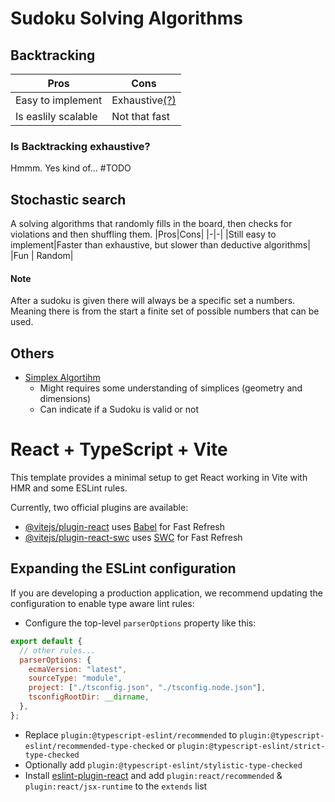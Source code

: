 # Sudoku Solving Algorithms

## Backtracking

| Pros                | Cons                                         |
| ------------------- | -------------------------------------------- |
| Easy to implement   | Exhaustive[(?)](#is-backtracking-exhaustive) |
| Is easlily scalable | Not that fast                                |

### Is Backtracking exhaustive?

Hmmm. Yes kind of... #TODO

## Stochastic search

A solving algorithms that randomly fills in the board, then checks for violations and then shuffling them.
|Pros|Cons|
|-|-|
|Still easy to implement|Faster than exhaustive, but slower than deductive algorithms|
|Fun | Random|

#### Note

After a sudoku is given there will always be a specific set a numbers. Meaning there is from the start a finite set of possible numbers that can be used.

## Others

- [Simplex Algortihm](https://en.wikipedia.org/wiki/Simplex_algorithm)
  - Might requires some understanding of simplices (geometry and dimensions)
  - Can indicate if a Sudoku is valid or not

# React + TypeScript + Vite

This template provides a minimal setup to get React working in Vite with HMR and some ESLint rules.

Currently, two official plugins are available:

- [@vitejs/plugin-react](https://github.com/vitejs/vite-plugin-react/blob/main/packages/plugin-react/README.md) uses [Babel](https://babeljs.io/) for Fast Refresh
- [@vitejs/plugin-react-swc](https://github.com/vitejs/vite-plugin-react-swc) uses [SWC](https://swc.rs/) for Fast Refresh

## Expanding the ESLint configuration

If you are developing a production application, we recommend updating the configuration to enable type aware lint rules:

- Configure the top-level `parserOptions` property like this:

```js
export default {
  // other rules...
  parserOptions: {
    ecmaVersion: "latest",
    sourceType: "module",
    project: ["./tsconfig.json", "./tsconfig.node.json"],
    tsconfigRootDir: __dirname,
  },
};
```

- Replace `plugin:@typescript-eslint/recommended` to `plugin:@typescript-eslint/recommended-type-checked` or `plugin:@typescript-eslint/strict-type-checked`
- Optionally add `plugin:@typescript-eslint/stylistic-type-checked`
- Install [eslint-plugin-react](https://github.com/jsx-eslint/eslint-plugin-react) and add `plugin:react/recommended` & `plugin:react/jsx-runtime` to the `extends` list
